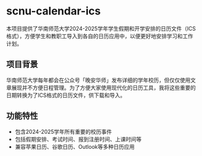 # scnu-calendar-ics

本项目提供了华南师范大学2024-2025学年学生假期和开学安排的日历文件（ICS格式），方便学生和教职工导入到各自的日历应用中，以便更好地安排学习和工作计划。

## 项目背景

华南师范大学每年都会在公众号「晚安华师」发布详细的学年校历，但仅仅使用文章展现并不方便日程管理。为了方便大家使用现代化的日历工具，我将这些重要的日期转换为了ICS格式的日历文件，供下载和导入。

## 功能特性

- 包含2024-2025学年所有重要的校历事件
- 包括假期安排、考试时间、报到注册时间、上课时间等
- 兼容苹果日历、谷歌日历、Outlook等多种日历应用

